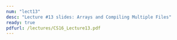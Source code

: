 ```yaml
---
num: "lect13"
desc: "Lecture #13 slides: Arrays and Compiling Multiple Files"
ready: true
pdfurl: /lectures/CS16_Lecture13.pdf
---
```

